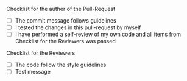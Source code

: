 Checklist for the auther of the Pull-Request
- [ ] The commit message follows guidelines
- [ ] I tested the changes in this pull-request by myself
- [ ] I have performed a self-review of my own code and all items from Checklist for the Reviewers was passed

Checklist for the Reviewers
- [ ] The code follow the style guidelines
- [ ] Test message
